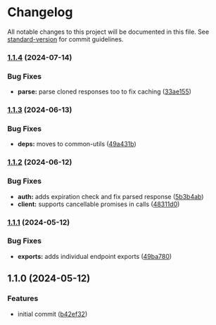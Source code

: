 # Changelog

All notable changes to this project will be documented in this file. See [standard-version](https://github.com/conventional-changelog/standard-version) for commit guidelines.

### [1.1.4](https://github.com/dvcol/tvdb-http-client/compare/v1.1.3...v1.1.4) (2024-07-14)


### Bug Fixes

* **parse:** parse cloned responses too to fix caching ([33ae155](https://github.com/dvcol/tvdb-http-client/commit/33ae15503f731432f5953d7655ebf1817bb10d03))

### [1.1.3](https://github.com/dvcol/tvdb-http-client/compare/v1.1.2...v1.1.3) (2024-06-13)


### Bug Fixes

* **deps:** moves to common-utils ([49a431b](https://github.com/dvcol/tvdb-http-client/commit/49a431bf8a4ca8f028fa3f19f6b9863f4c5ade9d))

### [1.1.2](https://github.com/dvcol/tvdb-http-client/compare/v1.1.1...v1.1.2) (2024-06-12)


### Bug Fixes

* **auth:** adds expiration check and fix parsed response ([5b3b4ab](https://github.com/dvcol/tvdb-http-client/commit/5b3b4ab04aeef48546828423db0d4cc912c10da8))
* **client:** supports cancellable promises in calls ([48311d0](https://github.com/dvcol/tvdb-http-client/commit/48311d0a92c9228e1d7d62307aecfab2f5cddf80))

### [1.1.1](https://github.com/dvcol/tvdb-http-client/compare/v1.1.0...v1.1.1) (2024-05-12)


### Bug Fixes

* **exports:** adds individual endpoint exports ([49ba780](https://github.com/dvcol/tvdb-http-client/commit/49ba7804186488b8fbae4e5eb040afae6f11e740))

## 1.1.0 (2024-05-12)


### Features

* initial commit ([b42ef32](https://github.com/dvcol/tvdb-http-client/commit/b42ef32365da6721206b1bdec3a6bf349c4c8a55))
